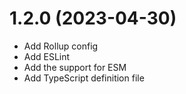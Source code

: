 # 1.2.0 (2023-04-30)

- Add Rollup config
- Add ESLint
- Add the support for ESM
- Add TypeScript definition file
